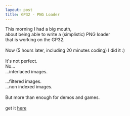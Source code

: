 ```yaml
---
layout: post
title: GP32 - PNG Loader
---
```


This morning I had a big mouth,<br/>
about being able to write a (simplistic) PNG loader<br/>
that is working on the GP32.<br/>
<br/>
Now (5 hours later, including 20 minutes coding) I did it :)<br/>
<br/>
It's not perfect.<br/>
No...<br/>
...interlaced images.<br/>

...filtered images.<br/>
...non indexed images.<br/>
<br/>
But more than enough for demos and games.<br/>
<br/>
get it <a href="http://anti.cute-ninjas.com/projects/gp32/fakepng-0.1.tar.gz">here</a><br/>


